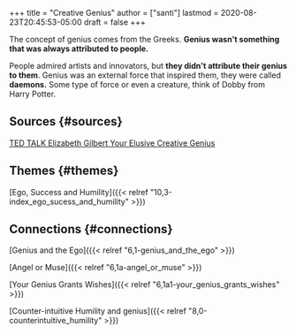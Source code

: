 +++
title = "Creative Genius"
author = ["santi"]
lastmod = 2020-08-23T20:45:53-05:00
draft = false
+++

The concept of genius comes from the Greeks. ****Genius wasn't something that was always attributed to people.****

People admired artists and innovators, but ****they didn't attribute their genius to them****. Genius was an external force that inspired them, they were called ****daemons.****
Some type of force or even a creature, think of Dobby from Harry Potter.


## Sources {#sources}

[TED TALK Elizabeth Gilbert Your Elusive Creative Genius](https://www.ted.com/talks/elizabeth%5Fgilbert%5Fyour%5Felusive%5Fcreative%5Fgenius/transcript)


## Themes {#themes}

[Ego, Success and Humility]({{< relref "10,3-index_ego_sucess_and_humility" >}})


## Connections {#connections}

[Genius and the Ego]({{< relref "6,1-genius_and_the_ego" >}})

[Angel or Muse]({{< relref "6,1a-angel_or_muse" >}})

[Your Genius Grants Wishes]({{< relref "6,1a1-your_genius_grants_wishes" >}})

[Counter-intuitive Humility and genius]({{< relref "8,0-counterintuitive_humility" >}})
